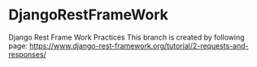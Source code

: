 # DjangoRestFrameWork
Django Rest Frame Work Practices
This branch is created by following page: https://www.django-rest-framework.org/tutorial/2-requests-and-responses/
